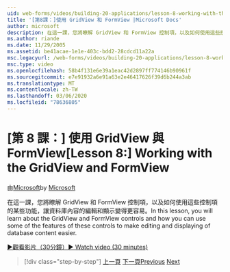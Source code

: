 ```yaml
---
uid: web-forms/videos/building-20-applications/lesson-8-working-with-the-gridview-and-formview
title: '[第8課：]使用 GridView 和 FormView |Microsoft Docs'
author: microsoft
description: 在這一課，您將瞭解 GridView 和 FormView 控制項，以及如何使用這些控制項的某些功能來進行編輯和 & 。
ms.author: riande
ms.date: 11/29/2005
ms.assetid: be41acae-1e1e-403c-bdd2-28cdcd11a22a
msc.legacyurl: /web-forms/videos/building-20-applications/lesson-8-working-with-the-gridview-and-formview
msc.type: video
ms.openlocfilehash: 58b4f131e6e39a1eac42d2897ff774146b90961f
ms.sourcegitcommit: e7e91932a6e91a63e2e46417626f39d6b244a3ab
ms.translationtype: MT
ms.contentlocale: zh-TW
ms.lasthandoff: 03/06/2020
ms.locfileid: "78636805"
---
```

# <a name="lesson-8-working-with-the-gridview-and-formview"></a><span data-ttu-id="b8bb4-103">[第 8 課：] 使用 GridView 與 FormView</span><span class="sxs-lookup"><span data-stu-id="b8bb4-103">[Lesson 8:] Working with the GridView and FormView</span></span>

<span data-ttu-id="b8bb4-104">由[Microsoft](https://github.com/microsoft)</span><span class="sxs-lookup"><span data-stu-id="b8bb4-104">by [Microsoft](https://github.com/microsoft)</span></span>

<span data-ttu-id="b8bb4-105">在這一課，您將瞭解 GridView 和 FormView 控制項，以及如何使用這些控制項的某些功能，讓資料庫內容的編輯和顯示變得更容易。</span><span class="sxs-lookup"><span data-stu-id="b8bb4-105">In this lesson, you will learn about the GridView and FormView controls and how you can use some of the features of these controls to make editing and displaying of database content easier.</span></span>

[<span data-ttu-id="b8bb4-106">&#9654;觀看影片（30分鐘）</span><span class="sxs-lookup"><span data-stu-id="b8bb4-106">&#9654; Watch video (30 minutes)</span></span>](https://channel9.msdn.com/Blogs/ASP-NET-Site-Videos/lesson-8-working-with-the-gridview-and-formview)

> [!div class="step-by-step"]
> <span data-ttu-id="b8bb4-107">[上一頁](lesson-7-databinding-to-user-interface-controls.md)
> [下一頁](watch-aspnet-development-in-action.md)</span><span class="sxs-lookup"><span data-stu-id="b8bb4-107">[Previous](lesson-7-databinding-to-user-interface-controls.md)
[Next](watch-aspnet-development-in-action.md)</span></span>
